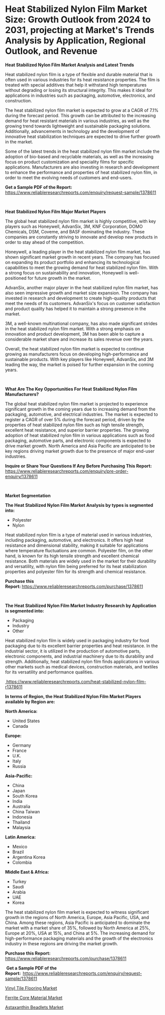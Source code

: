 <p><h1>Heat Stabilized Nylon Film Market Size: Growth Outlook from 2024 to 2031, projecting at Market's Trends Analysis by Application, Regional Outlook, and Revenue</h1></p><p><strong>Heat Stabilized Nylon Film Market Analysis and Latest Trends</strong></p>
<p><p>Heat stabilized nylon film is a type of flexible and durable material that is often used in various industries for its heat resistance properties. The film is treated with special additives that help it withstand high temperatures without degrading or losing its structural integrity. This makes it ideal for applications in industries such as packaging, automotive, electronics, and construction.</p><p>The heat stabilized nylon film market is expected to grow at a CAGR of 7.1% during the forecast period. This growth can be attributed to the increasing demand for heat resistant materials in various industries, as well as the growing trend towards lightweight and sustainable packaging solutions. Additionally, advancements in technology and the development of innovative heat stabilization techniques are expected to drive further growth in the market.</p><p>Some of the latest trends in the heat stabilized nylon film market include the adoption of bio-based and recyclable materials, as well as the increasing focus on product customization and speciality films for specific applications. Manufacturers are also investing in research and development to enhance the performance and properties of heat stabilized nylon film, in order to meet the evolving needs of customers and end-users.</p></p>
<p><strong>Get a Sample PDF of the Report:&nbsp;</strong> <a href="https://www.reliableresearchreports.com/enquiry/request-sample/1378611">https://www.reliableresearchreports.com/enquiry/request-sample/1378611</a></p>
<p>&nbsp;</p>
<p><strong>Heat Stabilized Nylon Film Major Market Players</strong></p>
<p><p>The global heat stabilized nylon film market is highly competitive, with key players such as Honeywell, AdvanSix, 3M, KNF Corporation, DOMO Chemicals, DSM, Coveme, and BASF dominating the industry. These companies are constantly striving to innovate and develop new products in order to stay ahead of the competition.</p><p>Honeywell, a leading player in the heat stabilized nylon film market, has shown significant market growth in recent years. The company has focused on expanding its product portfolio and enhancing its technological capabilities to meet the growing demand for heat stabilized nylon film. With a strong focus on sustainability and innovation, Honeywell is well-positioned for future growth in the market.</p><p>AdvanSix, another major player in the heat stabilized nylon film market, has also seen impressive growth and market size expansion. The company has invested in research and development to create high-quality products that meet the needs of its customers. AdvanSix's focus on customer satisfaction and product quality has helped it to maintain a strong presence in the market.</p><p>3M, a well-known multinational company, has also made significant strides in the heat stabilized nylon film market. With a strong emphasis on innovation and product development, 3M has been able to capture a considerable market share and increase its sales revenue over the years.</p><p>Overall, the heat stabilized nylon film market is expected to continue growing as manufacturers focus on developing high-performance and sustainable products. With key players like Honeywell, AdvanSix, and 3M leading the way, the market is poised for further expansion in the coming years.</p></p>
<p>&nbsp;</p>
<p><strong>What Are The Key Opportunities For Heat Stabilized Nylon Film Manufacturers?</strong></p>
<p><p>The global heat stabilized nylon film market is projected to experience significant growth in the coming years due to increasing demand from the packaging, automotive, and electrical industries. The market is expected to register a CAGR of over 5% during the forecast period, driven by the properties of heat stabilized nylon film such as high tensile strength, excellent heat resistance, and superior barrier properties. The growing adoption of heat stabilized nylon film in various applications such as food packaging, automotive parts, and electronic components is expected to drive market growth. North America and Asia Pacific are anticipated to be key regions driving market growth due to the presence of major end-user industries.</p></p>
<p><strong>Inquire or Share Your Questions If Any Before Purchasing This Report:</strong> <a href="https://www.reliableresearchreports.com/enquiry/pre-order-enquiry/1378611">https://www.reliableresearchreports.com/enquiry/pre-order-enquiry/1378611</a></p>
<p>&nbsp;</p>
<p><strong>Market Segmentation</strong></p>
<p><strong>The Heat Stabilized Nylon Film Market Analysis by types is segmented into:</strong></p>
<p><ul><li>Polyester</li><li>Nylon</li></ul></p>
<p><p>Heat stabilized nylon film is a type of material used in various industries, including packaging, automotive, and electronics. It offers high heat resistance and dimensional stability, making it suitable for applications where temperature fluctuations are common. Polyester film, on the other hand, is known for its high tensile strength and excellent chemical resistance. Both materials are widely used in the market for their durability and versatility, with nylon film being preferred for its heat stabilization properties and polyester film for its strength and chemical resistance.</p></p>
<p><strong>Purchase this Report:&nbsp;</strong><a href="https://www.reliableresearchreports.com/purchase/1378611">https://www.reliableresearchreports.com/purchase/1378611</a></p>
<p>&nbsp;</p>
<p><strong>The Heat Stabilized Nylon Film Market Industry Research by Application is segmented into:</strong></p>
<p><ul><li>Packaging</li><li>Industry</li><li>Other</li></ul></p>
<p><p>Heat stabilized nylon film is widely used in packaging industry for food packaging due to its excellent barrier properties and heat resistance. In the industrial sector, it is utilized in the production of automotive parts, electronic components, and industrial machinery due to its durability and strength. Additionally, heat stabilized nylon film finds applications in various other markets such as medical devices, construction materials, and textiles for its versatility and performance qualities.</p></p>
<p><a href="https://www.reliableresearchreports.com/heat-stabilized-nylon-film-r1378611">&nbsp;https://www.reliableresearchreports.com/heat-stabilized-nylon-film-r1378611</a></p>
<p><strong>In terms of Region, the Heat Stabilized Nylon Film Market Players available by Region are:</strong></p>
<p>
    <p> <strong> North America: </strong>
        <ul>
            <li>United States</li>
            <li>Canada</li>
        </ul>
        </p> 
    <p> <strong> Europe: </strong>
        <ul>
            <li>Germany</li>
            <li>France</li>
            <li>U.K.</li>
            <li>Italy</li>
            <li>Russia</li>
        </ul>
        </p> 
    <p> <strong> Asia-Pacific: </strong>
        <ul>
            <li>China</li>
            <li>Japan</li>
            <li>South Korea</li>
            <li>India</li>
            <li>Australia</li>
            <li>China Taiwan</li>
            <li>Indonesia</li>
            <li>Thailand</li>
            <li>Malaysia</li>
        </ul>
        </p> 
    <p> <strong> Latin America: </strong>
        <ul>
            <li>Mexico</li>
            <li>Brazil</li>
            <li>Argentina Korea</li>
            <li>Colombia</li>
        </ul>
        </p> 
    <p> <strong> Middle East & Africa: </strong>
        <ul>
            <li>Turkey</li>
            <li>Saudi</li>
            <li>Arabia</li>
            <li>UAE</li>
            <li>Korea</li>
        </ul>
    </p>
    </p>
<p><p>The heat stabilized nylon film market is expected to witness significant growth in the regions of North America, Europe, Asia Pacific, USA, and China. Among these regions, Asia Pacific is anticipated to dominate the market with a market share of 35%, followed by North America at 25%, Europe at 20%, USA at 15%, and China at 5%. The increasing demand for high-performance packaging materials and the growth of the electronics industry in these regions are driving the market growth.</p></p>
<p><strong>Purchase this Report: </strong><a href="https://www.reliableresearchreports.com/purchase/1378611">https://www.reliableresearchreports.com/purchase/1378611</a></p>
<p>&nbsp;<strong>Get a Sample PDF of the Report:&nbsp;&nbsp;</strong><a href="https://www.reliableresearchreports.com/enquiry/request-sample/1378611">https://www.reliableresearchreports.com/enquiry/request-sample/1378611</a></p>
<p><strong></strong></p>
<p><p><a href="https://github.com/angelajermaine/Market-Research-Report-List-3/blob/main/vinyl-tile-flooring-market.md">Vinyl Tile Flooring Market</a></p><p><a href="https://github.com/beatblasta/Market-Research-Report-List-3/blob/main/ferrite-core-material-market.md">Ferrite Core Material Market</a></p><p><a href="https://github.com/provorikovar/Market-Research-Report-List-4/blob/main/astaxanthin-beadlets-market.md">Astaxanthin Beadlets Market</a></p></p>